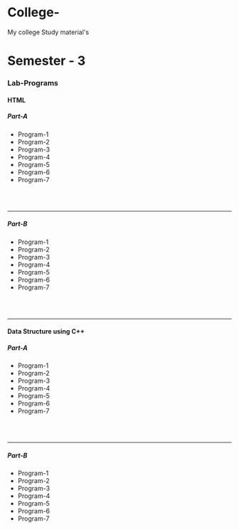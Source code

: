 # College-
My college Study material's 
<h1>Semester - 3</h1>
<h3>Lab-Programs</h3>
<h4>HTML</h4>
<h5>Part-A</h5>
<ul>
  <li><a href=""></a>Program-1</li>
  <li><a href=""></a>Program-2</li>
  <li><a href=""></a>Program-3</li>
  <li><a href=""></a>Program-4</li>
  <li><a href=""></a>Program-5</li>
  <li><a href=""></a>Program-6</li>
  <li><a href=""></a>Program-7</li>
</ul>
<br>
<br>
<hr>
<h5>Part-B</h5>
<ul>
  <li><a href=""></a>Program-1</li>
  <li><a href=""></a>Program-2</li>
  <li><a href=""></a>Program-3</li>
  <li><a href=""></a>Program-4</li>
  <li><a href=""></a>Program-5</li>
  <li><a href=""></a>Program-6</li>
  <li><a href=""></a>Program-7</li>
</ul>
<br>
<br>
<hr>
<h4>Data Structure using C++ </h4>
<h5>Part-A</h5>
<ul>
  <li><a href=""></a>Program-1</li>
  <li><a href=""></a>Program-2</li>
  <li><a href=""></a>Program-3</li>
  <li><a href=""></a>Program-4</li>
  <li><a href=""></a>Program-5</li>
  <li><a href=""></a>Program-6</li>
  <li><a href=""></a>Program-7</li>
</ul>
<br>
<br>
<hr>
<h5>Part-B</h5>
<ul>
  <li><a href=""></a>Program-1</li>
  <li><a href=""></a>Program-2</li>
  <li><a href=""></a>Program-3</li>
  <li><a href=""></a>Program-4</li>
  <li><a href=""></a>Program-5</li>
  <li><a href=""></a>Program-6</li>
  <li><a href=""></a>Program-7</li>
</ul>
<br>
<br>
